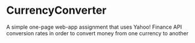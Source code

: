 # CurrencyConverter

A simple one-page web-app assignment that uses Yahoo! Finance API conversion rates in order to convert money from one currency to another
